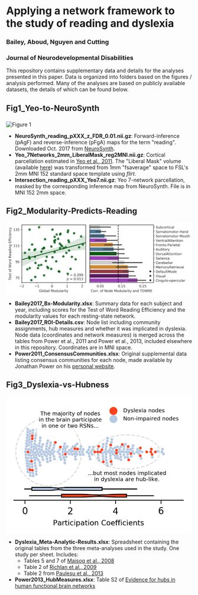 # Applying a network framework to the study of reading and dyslexia
### Bailey, Aboud, Nguyen and Cutting
### Journal of Neurodevelopmental Disabilities

This repository contains supplementary data and details for the analyses presented in this paper. Data is organized into folders based on the figures / analysis performed. Many of the analyses are based on publicly available datasets, the details of which can be found below. 

## Fig1_Yeo-to-NeuroSynth

<img src="img/fig1_networks.png" alt="Figure 1" width="600px" align="middle">

- **NeuroSynth_reading_pXXX_z_FDR_0.01.nii.gz**: Forward-inference (pAgF) and reverse-inference (pFgA) maps for the term "reading". Downloaded Oct. 2017 from [NeuroSynth](http://neurosynth.org/analyses/terms/reading/).  
- **Yeo_7Networks_2mm_LiberalMask_reg2MNI.nii.gz**: Cortical parcellation estimated in [Yeo et al., 2011](https://www.ncbi.nlm.nih.gov/pmc/articles/PMC3174820/). The "Liberal Mask" volume (available [here](https://surfer.nmr.mgh.harvard.edu/fswiki/CorticalParcellation_Yeo2011)) was transformed from 1mm "fsaverage" space to FSL's 2mm MNI 152 standard space template using *flirt*. 
- **Intersection_reading_pXXX_Yeo7.nii.gz**: Yeo 7-network parcellation, masked by the corresponding inference map from NeuroSynth. File is in MNI 152 2mm space.

## Fig2_Modularity-Predicts-Reading

<img src="img/fig2_modularity.png" alt="Figure 2" width="600px"  align="middle">

- **Bailey2017_Bx-Modularity.xlsx**: Summary data for each subject and year, including scores for the Test of Word Reading Efficiency and the modularity values for each resting-state network.
- **Bailey2017_ROI-Details.csv**: Node list including community assignments, hub measures and whether it was implicated in dyslexia. Node data (coordinates and network measures) is merged across the tables from Power et al., 2011 and Power et al., 2013, included elsewhere in this repository. Coordinates are in MNI space.
- **Power2011_ConsensusCommunities.xlsx**: Original supplemental data listing consensus communities for each node, made available by Jonathan Power on his [personal website](https://www.jonathanpower.net/2011-neuron-bigbrain.html).

## Fig3_Dyslexia-vs-Hubness

<img src="img/fig3_dyslexia.png" alt="Figure 3" width="500px"  align="middle">

- **Dyslexia_Meta-Analytic-Results.xlsx**: Spreadsheet containing the original tables from the three meta-analyses used in the study. One study per sheet. Includes:
	- Tables 5 and 7 of [Maisog et al., 2008](http://onlinelibrary.wiley.com/doi/10.1196/annals.1416.024/full)
	- Table 2 of [Richlan et al., 2009](http://onlinelibrary.wiley.com/doi/10.1002/hbm.20752/full)
	- Table 2 from [Paulesu et al., 2013](https://www.ncbi.nlm.nih.gov/pmc/articles/PMC4227573/)
- **Power2013_HubMeasures.xlsx**: Table S2 of [Evidence for hubs in human functional brain networks](https://dx.doi.org/10.1016%2Fj.neuron.2013.07.035)
